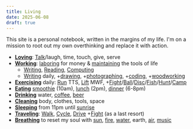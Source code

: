 ```yaml
---
title: Living
date: 2025-06-08
draft: true
---
```

This site is a personal notebook, written in the margins of my life. I'm on a mission to root out my own overthinking and replace it with action.

- **[Loving](/loving)**: [Talk](/talking)/laugh, time, touch, give, serve
- **[Working](/working)**: [laboring](/laboring) for money & [maintaining](/maintaining) the tools of life
	- [Writing](/writing), [Reading](/reading), [Computing](/computing)
	- [Writing](/writing) daily, +[drawing](/drawing), +[photographing](/photographing), +[coding](/coding), +[woodworking](/woodworking)
- **[Exercising](/exercising)** daily: [Run](/running) TTS, [Lift](/lifting) MWF, +[Fight](/fighting)/[Ball](/balling)/[Disc](/disc-golfing)/[Fish](/fishing)/[Hunt](/hunting)/[Camp](/camping)
- **[Eating](/eating)** [smoothie](/smoothie) (10am), [lunch](/lunchbox) (2pm), [dinner](/menu) (6-8pm)
- **[Drinking](/drinking)** water, [coffee](/coffee), [beer](/beer)
- **[Cleaning](/cleaning)** body, clothes, tools, space
- **[Sleeping](/sleeping)** from 11pm until [sunrise](/sunlight)
- **[Traveling](/traveling)**: [Walk](/walking), [Cycle](/cycling), [Drive](/driving) +[Fight](/fighting) (as a last resort)
- **[Breathing](/breathing)** to reset my soul with [sun](/sunlight), [fire](/fire), [water](/water), earth, [air](/air), [music](/music)



